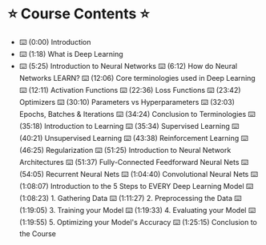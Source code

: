 # ⭐️ Course Contents ⭐️
- ⌨️ (0:00) Introduction
- ⌨️ (1:18) What is Deep Learning
- ⌨️ (5:25) Introduction to Neural Networks
⌨️ (6:12) How do Neural Networks LEARN?
⌨️ (12:06) Core terminologies used in Deep Learning
⌨️ (12:11) Activation Functions
⌨️ (22:36) Loss Functions
⌨️ (23:42) Optimizers
⌨️ (30:10) Parameters vs Hyperparameters
⌨️ (32:03) Epochs, Batches & Iterations
⌨️ (34:24) Conclusion to Terminologies
⌨️ (35:18) Introduction to Learning
⌨️ (35:34) Supervised Learning
⌨️ (40:21) Unsupervised Learning
⌨️ (43:38) Reinforcement Learning
⌨️ (46:25) Regularization
⌨️ (51:25) Introduction to Neural Network Architectures
⌨️ (51:37) Fully-Connected Feedforward Neural Nets
⌨️ (54:05) Recurrent Neural Nets
⌨️ (1:04:40) Convolutional Neural Nets
⌨️ (1:08:07) Introduction to the 5 Steps to EVERY Deep Learning Model
⌨️ (1:08:23) 1. Gathering Data
⌨️ (1:11:27) 2. Preprocessing the Data
⌨️ (1:19:05) 3. Training your Model
⌨️ (1:19:33) 4. Evaluating your Model
⌨️ (1:19:55) 5. Optimizing your Model's Accuracy
⌨️ (1:25:15) Conclusion to the Course
